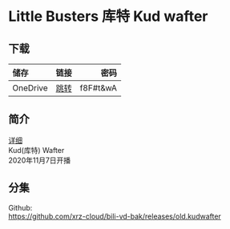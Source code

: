 # Little Busters 库特 Kud wafter

## 下载

储存 | 链接 | 密码
:----------- | :-----------: | -----------:
 OneDrive | [跳转](https://xrzcloud-my.sharepoint.com/:f:/g/personal/xrz_xrzyun_ml/Ejltf9sHq_pDv8W2p3UzqFYBC35024-WEdnL-fTaoSqD4A?e=bZIGCl) | f8F#t&wA

## 简介

[详细](https://baike.baidu.com/item/Kud%20Wafter/23376712)  
Kud(库特) Wafter  
2020年11月7日开播  

## 分集

Github:  
<https://github.com/xrz-cloud/bili-vd-bak/releases/old.kudwafter>
